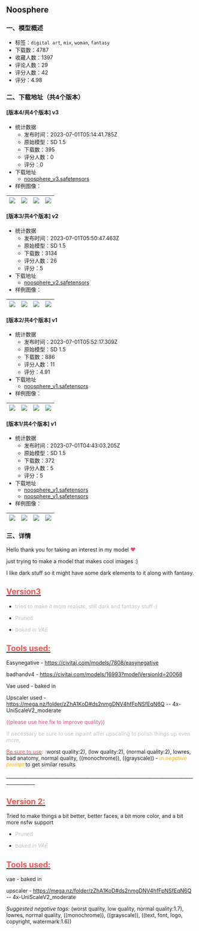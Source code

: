 ## Noosphere
### 一、模型概述

- 标签：`digital art`, `mix`, `woman`, `fantasy`
- 下载数：4787
- 收藏人数：1397
- 评论人数：29
- 评分人数：42
- 评分：4.98

### 二、下载地址（共4个版本）

#### [版本4/共4个版本] v3

- 统计数据
  - 发布时间：2023-07-01T05:14:41.785Z
  - 原始模型：SD 1.5
  - 下载数：395
  - 评分人数：0
  - 评分：0
- 下载地址
  - [noosphere_v3.safetensors](https://civitai.com/api/download/models/107675)
- 样例图像：

| <img src="https://image.civitai.com/xG1nkqKTMzGDvpLrqFT7WA/3f90967e-d1f8-4c04-b0e1-4ec6d7c04c90/width=450/1353947.jpeg" /> | <img src="https://image.civitai.com/xG1nkqKTMzGDvpLrqFT7WA/25c8cb24-e5ab-45d9-b15d-6f90b049e92c/width=450/1353203.jpeg" /> | <img src="https://image.civitai.com/xG1nkqKTMzGDvpLrqFT7WA/03739b43-2cff-4e76-b344-ecb7d3c688f4/width=450/1353345.jpeg" /> | <img src="https://image.civitai.com/xG1nkqKTMzGDvpLrqFT7WA/552ddaa6-0e30-4125-8906-23efaba59d7a/width=450/1353204.jpeg" /> |
| ---- | ---- | ---- | ---- |

#### [版本3/共4个版本] v2

- 统计数据
  - 发布时间：2023-07-01T05:50:47.463Z
  - 原始模型：SD 1.5
  - 下载数：3134
  - 评分人数：26
  - 评分：5
- 下载地址
  - [noosphere_v2.safetensors](https://civitai.com/api/download/models/60187)
- 样例图像：

| <img src="https://image.civitai.com/xG1nkqKTMzGDvpLrqFT7WA/5dd218ac-d9ea-4e8f-bf06-614827a16f00/width=450/657839.jpeg" /> | <img src="https://image.civitai.com/xG1nkqKTMzGDvpLrqFT7WA/895dfc94-9e1c-4ee8-a12d-30edc107e400/width=450/657431.jpeg" /> | <img src="https://image.civitai.com/xG1nkqKTMzGDvpLrqFT7WA/a21e346e-0ce0-484a-21ce-12f970710200/width=450/657432.jpeg" /> | <img src="https://image.civitai.com/xG1nkqKTMzGDvpLrqFT7WA/10dedd94-1c5e-48aa-c8da-5507fde45000/width=450/657433.jpeg" /> |
| ---- | ---- | ---- | ---- |

#### [版本2/共4个版本] v1

- 统计数据
  - 发布时间：2023-07-01T05:52:17.309Z
  - 原始模型：SD 1.5
  - 下载数：886
  - 评分人数：11
  - 评分：4.91
- 下载地址
  - [noosphere_v1.safetensors](https://civitai.com/api/download/models/43128)
- 样例图像：

| <img src="https://image.civitai.com/xG1nkqKTMzGDvpLrqFT7WA/f578312c-3a62-4fdc-2060-62ce1f34c300/width=450/475789.jpeg" /> | <img src="https://image.civitai.com/xG1nkqKTMzGDvpLrqFT7WA/392b10c7-f256-4b3c-bca4-edc807d78300/width=450/477606.jpeg" /> | <img src="https://image.civitai.com/xG1nkqKTMzGDvpLrqFT7WA/67f5bc9c-1ccf-454f-704a-374ab9a9d500/width=450/477615.jpeg" /> | <img src="https://image.civitai.com/xG1nkqKTMzGDvpLrqFT7WA/fad450ad-d4f1-432c-34d6-97e5ba910500/width=450/477480.jpeg" /> |
| ---- | ---- | ---- | ---- |

#### [版本1/共4个版本] v1

- 统计数据
  - 发布时间：2023-07-01T04:43:03.205Z
  - 原始模型：SD 1.5
  - 下载数：372
  - 评分人数：5
  - 评分：5
- 下载地址
  - [noosphere_v1.safetensors](https://civitai.com/api/download/models/42611?type=Model&format=SafeTensor&size=pruned&fp=fp32)
  - [noosphere_v1.safetensors](https://civitai.com/api/download/models/42611)
- 样例图像：

| <img src="https://image.civitai.com/xG1nkqKTMzGDvpLrqFT7WA/e7ad3081-284a-4686-6576-9e2896ee4e00/width=450/477402.jpeg" /> | <img src="https://image.civitai.com/xG1nkqKTMzGDvpLrqFT7WA/73652618-e65c-4f95-4ca3-144f2eaca700/width=450/477380.jpeg" /> | <img src="https://image.civitai.com/xG1nkqKTMzGDvpLrqFT7WA/099d0e12-1068-4e01-ee01-19fa7132c700/width=450/477373.jpeg" /> | <img src="https://image.civitai.com/xG1nkqKTMzGDvpLrqFT7WA/e4247ee8-3d79-488d-668e-930841404500/width=450/477372.jpeg" /> |
| ---- | ---- | ---- | ---- |


### 三、详情
<p>Hello thank you for taking an interest in my model <span style="color:rgb(230, 73, 128)">♥</span></p><p>just trying to make a model that makes cool images :)</p><p>I like dark stuff so it might have some dark elements to it along with fantasy.</p><h2 id="heading-117"><u><span style="color:rgb(250, 82, 82)">Version3</span></u></h2><ul><li><p><span style="color:rgb(193, 194, 197)">tried to make it more realistc, still dark and fantasy stuff :)</span></p></li><li><p><span style="color:rgb(193, 194, 197)">Pruned</span></p></li><li><p><em><span style="color:rgb(193, 194, 197)">baked in VAE</span></em></p></li></ul><h2 id="heading-3"><u><span style="color:rgb(250, 82, 82)">Tools used:</span></u></h2><p>Easynegative - <a target="_blank" rel="ugc" href="https://civitai.com/models/7808/easynegative">https://civitai.com/models/7808/easynegative</a></p><p>badhandv4 - <a target="_blank" rel="ugc" href="https://civitai.com/models/16993?modelVersionId=20068">https://civitai.com/models/16993?modelVersionId=20068</a></p><p>Vae used - baked in</p><p>Upscaler used - <a target="_blank" rel="ugc" href="https://mega.nz/folder/zZhA1KoD#ds2nmgDNV4hfFpNSfEqN6Q">https://mega.nz/folder/zZhA1KoD#ds2nmgDNV4hfFpNSfEqN6Q</a> -- 4x-UniScaleV2_moderate</p><p><span style="color:rgb(230, 73, 128)">((please use hire.fix to improve quality))</span></p><p><span style="color:rgb(193, 194, 197)">If necessary be sure to use inpaint after upscaling to polish things up even more,</span></p><p></p><p><u><span style="color:rgb(250, 82, 82)">Be sure to use</span></u><span style="color:rgb(250, 82, 82)">:</span><span style="color:rgb(193, 194, 197)"> (</span>worst quality:2), (low quality:2), (normal quality:2), lowres, bad anatomy, normal quality, ((monochrome)), ((grayscale)) - <span style="color:rgb(250, 176, 5)">in </span><em><span style="color:rgb(250, 176, 5)">negative prompt </span></em>to<em> </em>get<em> </em>similar<em> </em>results</p><p></p><p>__________________________________________________________________________________________</p><p></p><h2 id="heading-197"><strong><u><span style="color:rgb(250, 82, 82)">Version 2:</span></u></strong></h2><p>Tried to make things a bit better, better faces, a bit more color, and a bit more nsfw support</p><ul><li><p><span style="color:rgb(193, 194, 197)">Pruned</span></p></li><li><p><em><span style="color:rgb(193, 194, 197)">baked in VAE</span></em></p></li></ul><p></p><h2 id="heading-3"><u><span style="color:rgb(250, 82, 82)">Tools used:</span></u></h2><p>vae - baked in</p><p>upscaler - <a target="_blank" rel="ugc" href="https://mega.nz/folder/zZhA1KoD#ds2nmgDNV4hfFpNSfEqN6Q">https://mega.nz/folder/zZhA1KoD#ds2nmgDNV4hfFpNSfEqN6Q</a> -- 4x-UniScaleV2_moderate</p><p><em>Suggested negative tags:</em> (worst quality, low quality, normal quality:1.7), lowres, normal quality, ((monochrome)), ((grayscale)), ((text, font, logo, copyright, watermark:1.6))</p><p></p><p></p><p></p><p></p><p></p>